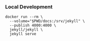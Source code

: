 ### Local Development
```
docker run --rm \
  --volume="$PWD/docs:/srv/jekyll" \
  --publish 4000:4000 \
  jekyll/jekyll \
  jekyll serve
  ```